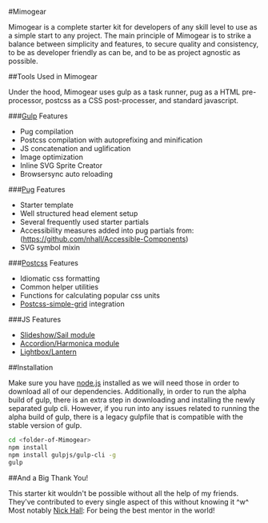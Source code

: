 #Mimogear

Mimogear is a complete starter kit for developers of any skill level to use as a simple start to any project. The main principle of Mimogear is to strike a balance between simplicity and features, to secure quality and consistency, to be as developer friendly as can be, and to be as project agnostic as possible.

##Tools Used in Mimogear

Under the hood, Mimogear uses gulp as a task runner, pug as a HTML pre-processor, postcss as a CSS post-processer, and standard javascript.

###[Gulp](http://gulpjs.com/) Features

* Pug compilation
* Postcss compilation with autoprefixing and minification
* JS concatenation and uglification
* Image optimization
* Inline SVG Sprite Creator
* Browsersync auto reloading

###[Pug](https://pugjs.org/api/getting-started.html) Features

* Starter template
* Well structured head element setup
* Several frequently used starter partials
* Accessibility measures added into pug partials from: (https://github.com/nhall/Accessible-Components)
* SVG symbol mixin

###[Postcss](http://postcss.org/) Features

* Idiomatic css formatting
* Common helper utilities
* Functions for calculating popular css units
* [Postcss-simple-grid](https://github.com/iamfrntdv/postcss-simple-grid) integration

###JS Features

* [Slideshow/Sail module](http://codepen.io/mimoduo/pen/gabWmN)
* [Accordion/Harmonica module](http://codepen.io/mimoduo/pen/epZaMq)
* [Lightbox/Lantern](http://codepen.io/mimoduo/pen/EPerjv)

##Installation

Make sure you have [node.js](https://nodejs.org/en/) installed as we will need those in order to download all of our dependencies. Additionally, in order to run the alpha build of gulp, there is an extra step in downloading and installing the newly separated gulp cli. However, if you run into any issues related to running the alpha build of gulp, there is a legacy gulpfile that is compatible with the stable version of gulp.

```sh
cd <folder-of-Mimogear>
npm install
npm install gulpjs/gulp-cli -g
gulp
```

##And a Big Thank You!

This starter kit wouldn't be possible without all the help of my friends. They've contributed to every single aspect of this without knowing it ^w^ Most notably [Nick Hall](https://github.com/nhall): For being the best mentor in the world!
